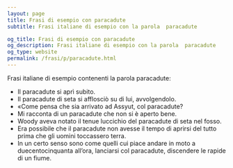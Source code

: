 ```yaml
---
layout: page
title: Frasi di esempio con paracadute 
subtitle: Frasi italiane di esempio con la parola  paracadute

og_title: Frasi di esempio con paracadute 
og_description: Frasi italiane di esempio con la parola  paracadute
og_type: website
permalink: /frasi/p/paracadute.html
---
```


Frasi italiane di esempio contenenti la parola paracadute:


- Il paracadute si aprì subito.
- Il paracadute di seta si afflosciò su di lui, avvolgendolo.
- «Come pensa che sia arrivato ad Assyut, col paracadute?
- Mi racconta di un paracadute che non si è aperto bene.
- Woody aveva notato il tenue luccichio del paracadute di seta nel fosso.
- Era possibile che il paracadute non avesse il tempo di aprirsi del tutto prima che gli uomini toccassero terra.
- In un certo senso sono come quelli cui piace andare in moto a duecentocinquanta all’ora, lanciarsi col paracadute, discendere le rapide di un fiume.
